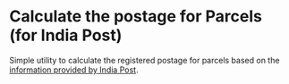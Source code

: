 # Calculate the postage for Parcels (for India Post)

Simple utility to calculate the registered postage for parcels based on the [information provided by India Post](https://www.indiapost.gov.in/VAS/Pages/postal_rates.aspx).
